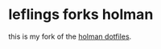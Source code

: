# leflings forks holman

this is my fork of the [holman dotfiles](https://github.com/holman/dotfiles).
